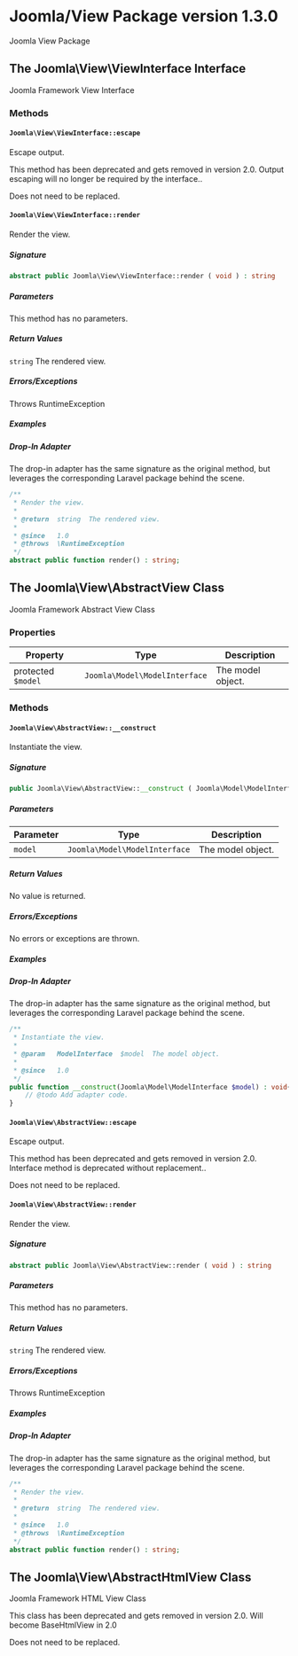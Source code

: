 # Joomla/View Package version 1.3.0

Joomla View Package

## The Joomla\View\ViewInterface Interface

Joomla Framework View Interface

### Methods

#### `Joomla\View\ViewInterface::escape`

Escape output.

This method has been deprecated and gets removed in version 2.0. 
Output escaping will no longer be required by the interface..

Does not need to be replaced.

#### `Joomla\View\ViewInterface::render`

Render the view.

##### Signature

```php
abstract public Joomla\View\ViewInterface::render ( void ) : string
```
##### Parameters

This method has no parameters.

##### Return Values

`string` The rendered view.

##### Errors/Exceptions

Throws RuntimeException <br />

##### Examples

##### Drop-In Adapter

The drop-in adapter has the same signature as the original  method,
but leverages the corresponding Laravel package behind the scene.
 
```php
/**
 * Render the view.
 *
 * @return  string  The rendered view.
 *
 * @since   1.0
 * @throws  \RuntimeException
 */
abstract public function render() : string;
```

## The Joomla\View\AbstractView Class

Joomla Framework Abstract View Class

### Properties

| Property | Type | Description |
|----------|------|-------------|
| protected `$model` | `Joomla\Model\ModelInterface` | The model object. |    

### Methods

#### `Joomla\View\AbstractView::__construct`

Instantiate the view.

##### Signature

```php
public Joomla\View\AbstractView::__construct ( Joomla\Model\ModelInterface $model  ) : void
```
##### Parameters

| Parameter | Type | Description |
|----------|------|-------------|
| `model` | `Joomla\Model\ModelInterface` | The model object. |

##### Return Values

No value is returned.

##### Errors/Exceptions

No errors or exceptions are thrown.

##### Examples

##### Drop-In Adapter

The drop-in adapter has the same signature as the original  method,
but leverages the corresponding Laravel package behind the scene.
 
```php
/**
 * Instantiate the view.
 *
 * @param   ModelInterface  $model  The model object.
 *
 * @since   1.0
 */
public function __construct(Joomla\Model\ModelInterface $model) : void{
    // @todo Add adapter code.
}
```
#### `Joomla\View\AbstractView::escape`

Escape output.

This method has been deprecated and gets removed in version 2.0. 
Interface method is deprecated without replacement..

Does not need to be replaced.

#### `Joomla\View\AbstractView::render`

Render the view.

##### Signature

```php
abstract public Joomla\View\AbstractView::render ( void ) : string
```
##### Parameters

This method has no parameters.

##### Return Values

`string` The rendered view.

##### Errors/Exceptions

Throws RuntimeException <br />

##### Examples

##### Drop-In Adapter

The drop-in adapter has the same signature as the original  method,
but leverages the corresponding Laravel package behind the scene.
 
```php
/**
 * Render the view.
 *
 * @return  string  The rendered view.
 *
 * @since   1.0
 * @throws  \RuntimeException
 */
abstract public function render() : string;
```

## The Joomla\View\AbstractHtmlView Class

Joomla Framework HTML View Class

This class has been deprecated and gets removed in version 2.0.
Will become BaseHtmlView in 2.0

Does not need to be replaced.
